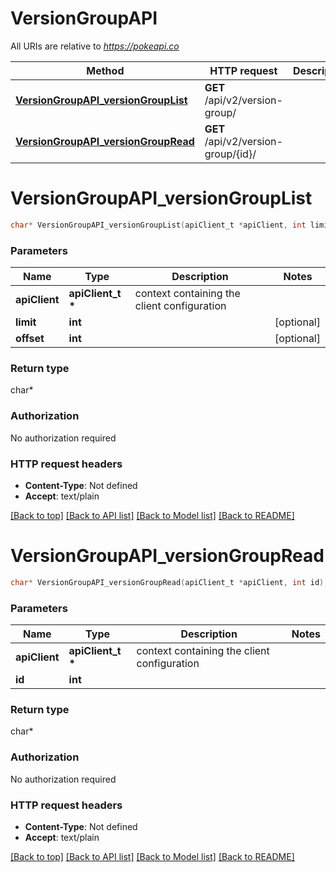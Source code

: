 # VersionGroupAPI

All URIs are relative to *https://pokeapi.co*

Method | HTTP request | Description
------------- | ------------- | -------------
[**VersionGroupAPI_versionGroupList**](VersionGroupAPI.md#VersionGroupAPI_versionGroupList) | **GET** /api/v2/version-group/ | 
[**VersionGroupAPI_versionGroupRead**](VersionGroupAPI.md#VersionGroupAPI_versionGroupRead) | **GET** /api/v2/version-group/{id}/ | 


# **VersionGroupAPI_versionGroupList**
```c
char* VersionGroupAPI_versionGroupList(apiClient_t *apiClient, int limit, int offset);
```

### Parameters
Name | Type | Description  | Notes
------------- | ------------- | ------------- | -------------
**apiClient** | **apiClient_t \*** | context containing the client configuration |
**limit** | **int** |  | [optional] 
**offset** | **int** |  | [optional] 

### Return type

char*



### Authorization

No authorization required

### HTTP request headers

 - **Content-Type**: Not defined
 - **Accept**: text/plain

[[Back to top]](#) [[Back to API list]](../README.md#documentation-for-api-endpoints) [[Back to Model list]](../README.md#documentation-for-models) [[Back to README]](../README.md)

# **VersionGroupAPI_versionGroupRead**
```c
char* VersionGroupAPI_versionGroupRead(apiClient_t *apiClient, int id);
```

### Parameters
Name | Type | Description  | Notes
------------- | ------------- | ------------- | -------------
**apiClient** | **apiClient_t \*** | context containing the client configuration |
**id** | **int** |  | 

### Return type

char*



### Authorization

No authorization required

### HTTP request headers

 - **Content-Type**: Not defined
 - **Accept**: text/plain

[[Back to top]](#) [[Back to API list]](../README.md#documentation-for-api-endpoints) [[Back to Model list]](../README.md#documentation-for-models) [[Back to README]](../README.md)

